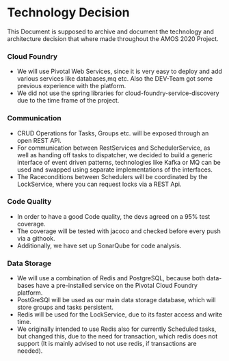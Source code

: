 # Technology Decision

This Document is supposed to archive and document the technology and architecture decision that where made throughout the AMOS 2020 Project.

### Cloud Foundry

- We will use Pivotal Web Services, since it is very easy to deploy and add various services like databases,mq etc. Also the DEV-Team got some previous experience with the platform.
- We did not use the spring libraries for cloud-foundry-service-discovery due to the time frame of the project.


### Communication

- CRUD Operations for Tasks, Groups etc. will be exposed through an open REST API.
- For communication between RestServices and SchedulerService, as well as handing off tasks to dispatcher, we decided to build a generic interface of event driven patterns, technologies like Kafka or MQ can be used and swapped using separate implementations of the interfaces.
- The Raceconditions between Schedulers will be coordinated by the LockService, where you can request locks via a REST Api.


### Code Quality

 - In order to have a good Code quality, the devs agreed on a 95% test coverage.
 - The coverage will be tested with jacoco and checked before every push via a githook.
 - Additionally, we have set up SonarQube for code analysis.


### Data Storage

 - We will use a combination of Redis and PostgreSQL, because both data-bases have a pre-installed service on the Pivotal Cloud Foundry platform.
 - PostGreSQl will be used as our main data storage database, which will store groups and tasks persistent.
 - Redis will be used for the LockService, due to its faster access and write time.
 - We originally intended to use Redis also for currently Scheduled tasks, but changed this, due to the need for transaction, which redis does not support (It is mainly advised to not use redis, if transactions are needed).
